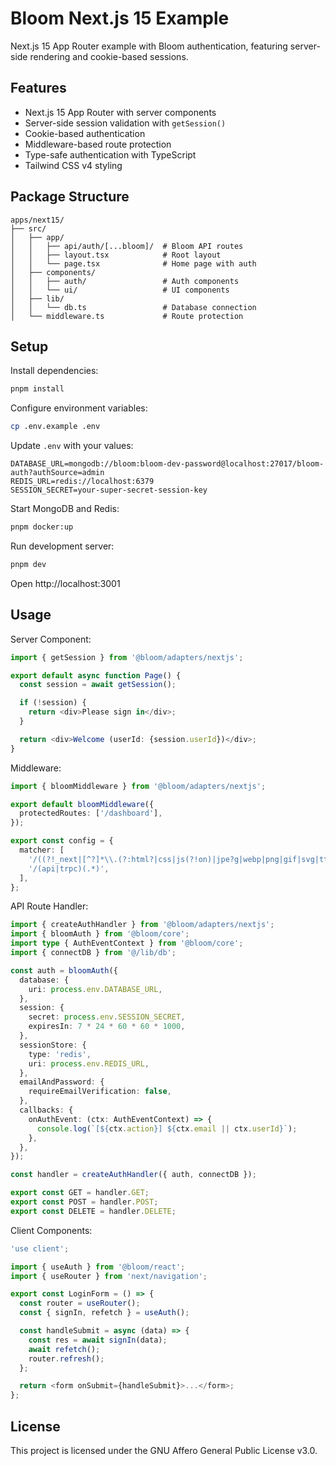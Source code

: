 # Bloom Next.js 15 Example

Next.js 15 App Router example with Bloom authentication, featuring server-side rendering and cookie-based sessions.

## Features

- Next.js 15 App Router with server components
- Server-side session validation with `getSession()`
- Cookie-based authentication
- Middleware-based route protection
- Type-safe authentication with TypeScript
- Tailwind CSS v4 styling

## Package Structure

```
apps/next15/
├── src/
│   ├── app/
│   │   ├── api/auth/[...bloom]/  # Bloom API routes
│   │   ├── layout.tsx            # Root layout
│   │   └── page.tsx              # Home page with auth
│   ├── components/
│   │   ├── auth/                 # Auth components
│   │   └── ui/                   # UI components
│   ├── lib/
│   │   └── db.ts                 # Database connection
│   └── middleware.ts             # Route protection
```

## Setup

Install dependencies:

```bash
pnpm install
```

Configure environment variables:

```bash
cp .env.example .env
```

Update `.env` with your values:

```env
DATABASE_URL=mongodb://bloom:bloom-dev-password@localhost:27017/bloom-auth?authSource=admin
REDIS_URL=redis://localhost:6379
SESSION_SECRET=your-super-secret-session-key
```

Start MongoDB and Redis:

```bash
pnpm docker:up
```

Run development server:

```bash
pnpm dev
```

Open http://localhost:3001

## Usage

Server Component:

```typescript
import { getSession } from '@bloom/adapters/nextjs';

export default async function Page() {
  const session = await getSession();

  if (!session) {
    return <div>Please sign in</div>;
  }

  return <div>Welcome (userId: {session.userId})</div>;
}
```

Middleware:

```typescript
import { bloomMiddleware } from '@bloom/adapters/nextjs';

export default bloomMiddleware({
  protectedRoutes: ['/dashboard'],
});

export const config = {
  matcher: [
    '/((?!_next|[^?]*\\.(?:html?|css|js(?!on)|jpe?g|webp|png|gif|svg|ttf|woff2?|ico|csv|docx?|xlsx?|zip|webmanifest)).*)',
    '/(api|trpc)(.*)',
  ],
};
```

API Route Handler:

```typescript
import { createAuthHandler } from '@bloom/adapters/nextjs';
import { bloomAuth } from '@bloom/core';
import type { AuthEventContext } from '@bloom/core';
import { connectDB } from '@/lib/db';

const auth = bloomAuth({
  database: {
    uri: process.env.DATABASE_URL,
  },
  session: {
    secret: process.env.SESSION_SECRET,
    expiresIn: 7 * 24 * 60 * 60 * 1000,
  },
  sessionStore: {
    type: 'redis',
    uri: process.env.REDIS_URL,
  },
  emailAndPassword: {
    requireEmailVerification: false,
  },
  callbacks: {
    onAuthEvent: (ctx: AuthEventContext) => {
      console.log(`[${ctx.action}] ${ctx.email || ctx.userId}`);
    },
  },
});

const handler = createAuthHandler({ auth, connectDB });

export const GET = handler.GET;
export const POST = handler.POST;
export const DELETE = handler.DELETE;
```

Client Components:

```typescript
'use client';

import { useAuth } from '@bloom/react';
import { useRouter } from 'next/navigation';

export const LoginForm = () => {
  const router = useRouter();
  const { signIn, refetch } = useAuth();

  const handleSubmit = async (data) => {
    const res = await signIn(data);
    await refetch();
    router.refresh();
  };

  return <form onSubmit={handleSubmit}>...</form>;
};
```

## License

This project is licensed under the GNU Affero General Public License v3.0.
